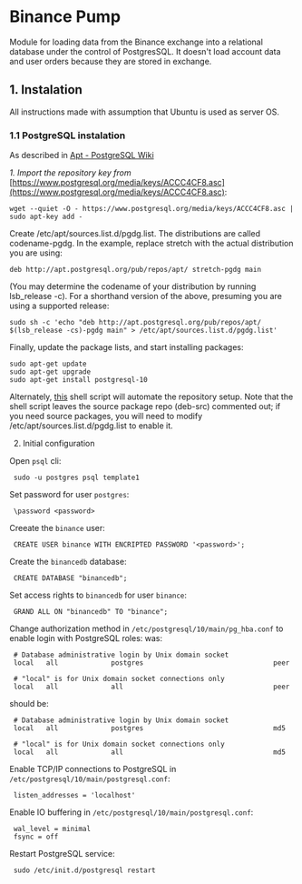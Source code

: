 # Binance Pump

Module for loading data from the Binance exchange into a relational database under the control of PostgresSQL.
It doesn't load account data and user orders because they are stored in exchange.

## 1. Instalation

All instructions made with assumption that Ubuntu is used as server OS.

### 1.1 PostgreSQL instalation

As described in [Apt - PostgreSQL Wiki](https://wiki.postgresql.org/wiki/Apt)

_1. Import the repository key from_ [https://www.postgresql.org/media/keys/ACCC4CF8.asc](https://www.postgresql.org/media/keys/ACCC4CF8.asc):
```
wget --quiet -O - https://www.postgresql.org/media/keys/ACCC4CF8.asc | sudo apt-key add -
```
Create /etc/apt/sources.list.d/pgdg.list. The distributions are called codename-pgdg. In the example, replace stretch with the actual distribution you are using:
```
deb http://apt.postgresql.org/pub/repos/apt/ stretch-pgdg main
```
(You may determine the codename of your distribution by running lsb_release -c). For a shorthand version of the above, presuming you are using a supported release:
```
sudo sh -c 'echo "deb http://apt.postgresql.org/pub/repos/apt/ $(lsb_release -cs)-pgdg main" > /etc/apt/sources.list.d/pgdg.list'
```
Finally, update the package lists, and start installing packages:
```
sudo apt-get update
sudo apt-get upgrade
sudo apt-get install postgresql-10
```
Alternately, [this](https://salsa.debian.org/postgresql/postgresql-common/raw/master/pgdg/apt.postgresql.org.sh) shell script will automate the repository setup. Note that the shell script leaves the source package repo (deb-src) commented out; if you need source packages, you will need to modify /etc/apt/sources.list.d/pgdg.list to enable it.

2. Initial configuration

Open `psql` cli:
```
 sudo -u postgres psql template1
```
Set password for user `postgres`:
```
 \password <password>
```
Creeate the `binance` user:
```
 CREATE USER binance WITH ENCRIPTED PASSWORD '<password>';
```
Create the `binancedb` database:
```
 CREATE DATABASE "binancedb";
```
Set access rights to `binancedb` for user `binance`:
```
 GRAND ALL ON "binancedb" TO "binance";
```
Change authorization method in `/etc/postgresql/10/main/pg_hba.conf` to enable login with PostgreSQL roles:
was:
```
 # Database administrative login by Unix domain socket
 local   all             postgres                                peer

 # "local" is for Unix domain socket connections only
 local   all             all                                     peer

```
should be:
```
 # Database administrative login by Unix domain socket
 local   all             postgres                                md5

 # "local" is for Unix domain socket connections only
 local   all             all                                     md5

```
Enable TCP/IP connections to PostgreSQL in `/etc/postgresql/10/main/postgresql.conf`:
```
 listen_addresses = 'localhost'
```
Enable IO buffering in `/etc/postgresql/10/main/postgresql.conf`:
```
 wal_level = minimal
 fsync = off

```
Restart PostgreSQL service:
```
 sudo /etc/init.d/postgresql restart
```

